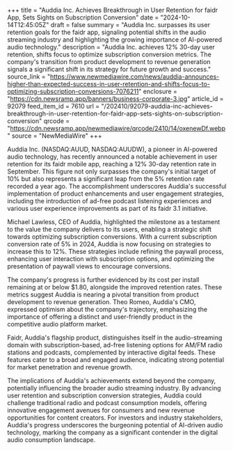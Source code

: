 +++
title = "Auddia Inc. Achieves Breakthrough in User Retention for faidr App, Sets Sights on Subscription Conversion"
date = "2024-10-14T12:45:05Z"
draft = false
summary = "Auddia Inc. surpasses its user retention goals for the faidr app, signaling potential shifts in the audio streaming industry and highlighting the growing importance of AI-powered audio technology."
description = "Auddia Inc. achieves 12% 30-day user retention, shifts focus to optimize subscription conversion metrics. The company's transition from product development to revenue generation signals a significant shift in its strategy for future growth and success."
source_link = "https://www.newmediawire.com/news/auddia-announces-higher-than-expected-success-in-user-retention-and-shifts-focus-to-optimizing-subscription-conversions-7076211"
enclosure = "https://cdn.newsramp.app/banners/business-corporate-3.jpg"
article_id = 92079
feed_item_id = 7610
url = "/202410/92079-auddia-inc-achieves-breakthrough-in-user-retention-for-faidr-app-sets-sights-on-subscription-conversion"
qrcode = "https://cdn.newsramp.app/newmediawire/qrcode/2410/14/oxenewDf.webp"
source = "NewMediaWire"
+++

<p>Auddia Inc. (NASDAQ:AUUD, NASDAQ:AUUDW), a pioneer in AI-powered audio technology, has recently announced a notable achievement in user retention for its faidr mobile app, reaching a 12% 30-day retention rate in September. This figure not only surpasses the company's initial target of 10% but also represents a significant leap from the 5% retention rate recorded a year ago. The accomplishment underscores Auddia's successful implementation of product enhancements and user engagement strategies, including the introduction of ad-free podcast listening experiences and various user experience improvements as part of its faidr 3.1 initiative.</p><p>Michael Lawless, CEO of Auddia, highlighted the milestone as a testament to the value the company delivers to its users, enabling a strategic shift towards optimizing subscription conversions. With a current subscription conversion rate of 5% in 2024, Auddia is now focusing on strategies to increase this to 12%. These strategies include refining the paywall process, enhancing user interaction with subscription options, and optimizing the presentation of paywall views to encourage conversions.</p><p>The company's progress is further evidenced by its cost per install remaining at or below $1.80, alongside the improved retention rates. These metrics suggest Auddia is nearing a pivotal transition from product development to revenue generation. Theo Romeo, Auddia's CMO, expressed optimism about the company's trajectory, emphasizing the importance of offering a distinct and user-friendly product in the competitive audio platform market.</p><p>Faidr, Auddia's flagship product, distinguishes itself in the audio-streaming domain with subscription-based, ad-free listening options for AM/FM radio stations and podcasts, complemented by interactive digital feeds. These features cater to a broad and engaged audience, indicating strong potential for market penetration and revenue growth.</p><p>The implications of Auddia's achievements extend beyond the company, potentially influencing the broader audio streaming industry. By advancing user retention and subscription conversion strategies, Auddia could challenge traditional radio and podcast consumption models, offering innovative engagement avenues for consumers and new revenue opportunities for content creators. For investors and industry stakeholders, Auddia's progress underscores the burgeoning potential of AI-driven audio technology, marking the company as a significant contender in the digital audio consumption landscape.</p>